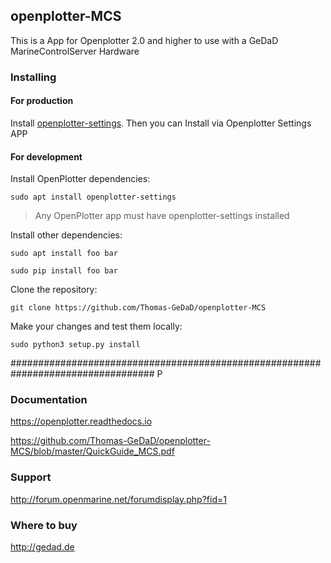 ## openplotter-MCS

This is a App for Openplotter 2.0 and higher to use with a GeDaD MarineControlServer Hardware

### Installing

#### For production

Install [openplotter-settings](https://github.com/openplotter/openplotter-settings).
Then you can Install via Openplotter Settings APP


#### For development

Install OpenPlotter dependencies:

`sudo apt install openplotter-settings`

> Any OpenPlotter app must have openplotter-settings installed

Install other dependencies:

`sudo apt install foo bar`

`sudo pip install foo bar`

Clone the repository:

`git clone https://github.com/Thomas-GeDaD/openplotter-MCS`

Make your changes and test them locally:

`sudo python3 setup.py install`

##################################################################################
P

### Documentation

https://openplotter.readthedocs.io

https://github.com/Thomas-GeDaD/openplotter-MCS/blob/master/QuickGuide_MCS.pdf

### Support

http://forum.openmarine.net/forumdisplay.php?fid=1


### Where to buy
http://gedad.de

